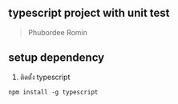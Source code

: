 ## typescript project with unit test
> Phubordee Romin

## setup dependency
1) ติดตั้ง typescript 
``` 
npm install -g typescript
```
